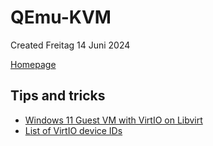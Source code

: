 # QEmu-KVM
Created Freitag 14 Juni 2024

[Homepage](https://www.qemu.org/)

Tips and tricks
---------------

* [Windows 11 Guest VM with VirtIO on Libvirt](https://kevinlocke.name/bits/2021/12/10/windows-11-guest-virtio-libvirt/)
* [List of VirtIO device IDs](https://devicehunt.com/search/type/pci/vendor/1AF4/device/any)


